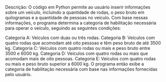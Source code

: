 Descrição:
O código em Python permite ao usuário inserir informações sobre um veículo, incluindo a quantidade de rodas, o peso bruto em quilogramas e a quantidade de pessoas no veículo. Com base nessas informações, o programa determina a categoria de habilitação necessária para operar o veículo, seguindo as seguintes condições:

Categoria A: Veículos com duas ou três rodas.
Categoria B: Veículos com quatro rodas que acomodam até oito pessoas e têm peso bruto de até 3500 kg.
Categoria C: Veículos com quatro rodas ou mais e peso bruto entre 3500 e 6000 kg.
Categoria D: Veículos com quatro rodas ou mais que acomodam mais de oito pessoas.
Categoria E: Veículos com quatro rodas ou mais e peso bruto superior a 6000 kg.
O programa então exibe a categoria de habilitação necessária com base nas informações fornecidas pelo usuário.
